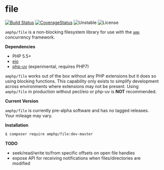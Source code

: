 # file

[![Build Status](https://img.shields.io/travis/amphp/file/master.svg?style=flat-square)](https://travis-ci.org/amphp/file)
[![CoverageStatus](https://img.shields.io/coveralls/amphp/file/master.svg?style=flat-square)](https://coveralls.io/github/amphp/file?branch=master)
![Unstable](https://img.shields.io/badge/api-unstable-orange.svg?style=flat-square)
![License](https://img.shields.io/badge/license-MIT-blue.svg?style=flat-square)


`amphp/file` is a non-blocking filesystem library for use with the [`amp`](https://github.com/amphp/amp)
concurrency framework.

**Dependencies**

- PHP 5.5+
- [eio](https://pecl.php.net/package/eio)
- [php-uv](https://github.com/bwoebi/php-uv) (experimental, requires PHP7)

`amphp/file` works out of the box without any PHP extensions but it does so using
blocking functions. This capability only exists to simplify development across
environments where extensions may not be present. Using `amphp/file` in production
without pecl/eio or php-uv is **NOT** recommended.

**Current Version**

`amphp/file` is currently pre-alpha software and has no tagged releases. Your mileage may vary.

**Installation**

```bash
$ composer require amphp/file:dev-master
```

**TODO**

- seek/read/write to/from specific offsets on open file handles
- expose API for receiving notifications when files/directories are modified